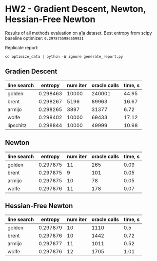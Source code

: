 # HW2 - Gradient Descent, Newton, Hessian-Free Newton

Results of all methods evaluation on [a1a](https://www.csie.ntu.edu.tw/~cjlin/libsvmtools/datasets/binary.html) dataset.
Best entropy from scipy baseline optimizer: `0.2978755986559931`

Replicate report:
```
cd optimize_data | python -W ignore generate_report.py
```

## Gradien Descent 
| line search   |   entropy |   num iter |   oracle calls |   time, s |
|---------------|-----------|------------|----------------|-----------|
| golden        |  0.298463 |      10000 |         240001 |     44.95 |
| brent         |  0.298267 |       5196 |          89963 |     16.67 |
| armijo        |  0.298265 |       3897 |          31377 |      6.72 |
| wolfe         |  0.298402 |      10000 |          69433 |     17.12 |
| lipschitz     |  0.298844 |      10000 |          49999 |     10.98 |

## Newton 
| line search   |   entropy |   num iter |   oracle calls |   time, s |
|---------------|-----------|------------|----------------|-----------|
| golden        |  0.297875 |         11 |            265 |      0.09 |
| brent         |  0.297875 |          9 |            101 |      0.05 |
| armijo        |  0.297875 |         10 |             78 |      0.05 |
| wolfe         |  0.297876 |         11 |            178 |      0.07 |

## Hessian-Free Newton
| line search   |   entropy |   num iter |   oracle calls |   time, s |
|---------------|-----------|------------|----------------|-----------|
| golden        |  0.297879 |         10 |           1110 |      0.5  |
| brent         |  0.297876 |         10 |           1442 |      0.72 |
| armijo        |  0.297877 |         11 |           1011 |      0.52 |
| wolfe         |  0.297876 |         12 |           1705 |      1.01 |